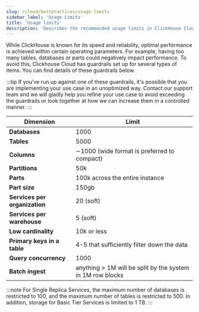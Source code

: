```yaml
---
slug: /cloud/bestpractices/usage-limits
sidebar_label: 'Usage Limits'
title: 'Usage limits'
description: 'Describes the recommended usage limits in ClickHouse Cloud'
---
```


While ClickHouse is known for its speed and reliability, optimal performance is achieved within certain operating parameters. For example, having too many tables, databases or parts could negatively impact performance. To avoid this, Clickhouse Cloud has guardrails set up for several types of items. You can find details of these guardrails below.

:::tip
If you've run up against one of these guardrails, it's possible that you are implementing your use case in an unoptimized way. Contact our support team and we will gladly help you refine your use case to avoid exceeding the guardrails or look together at how we can increase them in a controlled manner. 
:::

| Dimension | Limit |
|-----------|-------|
|**Databases**| 1000|
|**Tables**| 5000|
|**Columns**| ∼1000 (wide format is preferred to compact)|
|**Partitions**| 50k|
|**Parts**| 100k across the entire instance|
|**Part size**| 150gb|
|**Services per organization**| 20 (soft)|
|**Services per warehouse**| 5 (soft)|
|**Low cardinality**| 10k or less|
|**Primary keys in a table**| 4-5 that sufficiently filter down the data|
|**Query concurrency**| 1000|
|**Batch ingest**| anything > 1M will be split by the system in 1M row blocks|

:::note
For Single Replica Services, the maximum number of databases is restricted to 100, and the maximum number of tables is restricted to 500. In addition, storage for Basic Tier Services is limited to 1 TB.
:::
